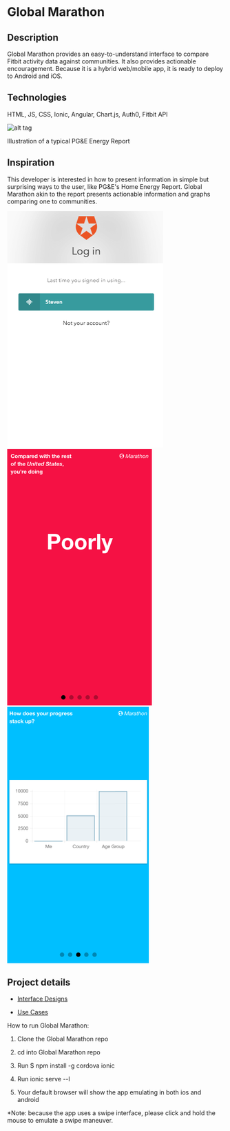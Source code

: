 # Global Marathon

## Description

Global Marathon provides an easy-to-understand interface to compare Fitbit activity data against communities. It also provides actionable encouragement. Because it is a hybrid web/mobile app, it is ready to deploy to Android and iOS.

## Technologies
HTML, JS, CSS, Ionic, Angular, Chart.js, Auth0, Fitbit API

![alt tag](http://www.pgecurrents.com/wp-content/uploads/2014/05/600x400_home_energy_report2.jpg)

Illustration of a typical PG&E Energy Report

## Inspiration
This developer is interested in how to present information in simple but surprising ways to the user, like PG&E's Home Energy Report. Global Marathon akin to the report presents actionable information and graphs comparing one to communities.

![alt tag](https://github.com/suntorytime/global_marathon/blob/master/References/login.png?raw=true)
![alt tag](https://github.com/suntorytime/global_marathon/blob/master/References/sample_activity.png?raw=true)
![alt tag](https://github.com/suntorytime/global_marathon/blob/master/References/sample_graph.png?raw=true)

## Project details
- [Interface Designs](https://github.com/suntorytime/global_marathon/blob/master/References/Global%20Marathon%20-%20Interface%20Designs.pdf "Interface Designs")

- [Use Cases](https://github.com/suntorytime/global_marathon/blob/master/References/Global%20Marathon%20-%20Use%20Cases.pdf "Use Cases")

How to run Global Marathon:

1. Clone the Global Marathon repo

2. cd into Global Marathon repo

3. Run $ npm install -g cordova ionic

3. Run ionic serve --l

4. Your default browser will show the app emulating in both ios and android

*Note: because the app uses a swipe interface, please click and hold the mouse to emulate a swipe maneuver.